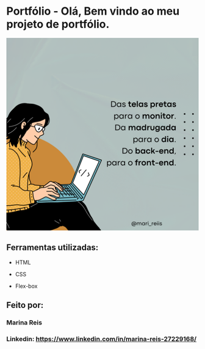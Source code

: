 # Portfólio - Olá, Bem vindo ao meu projeto de portfólio.

![image](https://github.com/marireis/portifolio-mreis/blob/main/assets/image.png?raw=true)

## Ferramentas utilizadas:

* HTML

* CSS

* Flex-box

## Feito por:

### Marina Reis

### Linkedin: https://www.linkedin.com/in/marina-reis-27229168/

```
